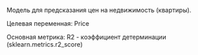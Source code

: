 Модель для предсказания цен на недвижимость (квартиры).

Целевая переменная:
Price

Основная метрика:
R2 - коэффициент детерминации (sklearn.metrics.r2_score)
